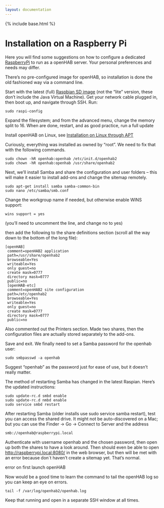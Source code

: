 ```yaml
---
layout: documentation
---
```


{% include base.html %}

# Installation on a Raspberry Pi

Here you will find some suggestions on how to configure a dedicated [RaspberryPi](https://www.raspberrypi.org) to run as a openHAB server. Your personal preferences and needs may differ.

There’s no pre-configured image for openHAB, so installation is done the old fashioned way via a command line.

Start with the latest (full) [Raspbian SD image](https://www.raspberrypi.org/downloads/raspbian) (not the “lite” version, these don’t include the Java Virtual Machine). Get your network cable plugged in, then boot up, and navigate through SSH. Run:

```
sudo raspi-config
```

Expand the filesystem; and from the advanced menu, change the memory split to 16. When are done, restart, and as good practice, run a full update

Install openHAB on Linux, see [Installation on Linux through APT](http://docs.openhab.org/installation/apt.html)

Curiously, everything was installed as owned by “root”. We need to fix that with the following commands.

```
sudo chown -hR openhab:openhab /etc/init.d/openhab2
sudo chown -hR openhab:openhab /usr/share/openhab2
```

Next, we’ll install Samba and share the configuration and user folders – this will make it easier to install add-ons and change the sitemap remotely.

```
sudo apt-get install samba samba-common-bin
sudo nano /etc/samba/smb.conf
```

Change the workgroup name if needed, but otherwise enable WINS support:

```
wins support = yes
```

(you’ll need to uncomment the line, and change no to yes)

then add the following to the share definitions section (scroll all the way down to the bottom of the long file):

```
[openHAB]
 comment=openHAB2 application
 path=/usr/share/openhab2
 browseable=Yes
 writeable=Yes
 only guest=no
 create mask=0777
 directory mask=0777
 public=no
 [openHAB-etc]
 comment=openHAB2 site configuration
 path=/etc/openhab2
 browseable=Yes
 writeable=Yes
 only guest=no
 create mask=0777
 directory mask=0777
 public=no
```

Also commented out the Printers section. Made two shares, then the configuration files are actually stored separately to the add-ons.

Save and exit. We finally need to set a Samba password for the openhab user:

```
sudo smbpasswd -a openhab
```

Suggest “openhab” as the password just for ease of use, but it doesn’t really matter.

The method of restarting Samba has changed in the latest Raspian. Here’s the updated instructions:

```
sudo update-rc.d smbd enable
sudo update-rc.d nmbd enable
sudo service smbd restart
```

After restarting Samba (older installs use sudo service samba restart), test you can access the shared drive. It might not be auto-discovered on a Mac; but you can use the Finder -> Go -> Connect to Server and the address

```
smb://openhab@raspberrypi.local
```

Authenticate with username openhab and the chosen password, then open up both the shares to have a look around. Then should even be able to open http://raspberrypi.local:8080/ in the web browser, but then will be met with an error because don´t haven’t create a sitemap yet. That’s normal.

error on first launch openHAB

Now would be a good time to learn the command to tail the openHAB log so you can keep an eye on errors.

```
tail -f /var/log/openhab2/openhab.log
```

Keep that running and open in a separate SSH window at all times.

